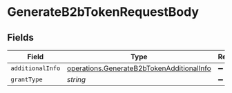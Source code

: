 # GenerateB2bTokenRequestBody


## Fields

| Field                                                                                                         | Type                                                                                                          | Required                                                                                                      | Description                                                                                                   | Example                                                                                                       |
| ------------------------------------------------------------------------------------------------------------- | ------------------------------------------------------------------------------------------------------------- | ------------------------------------------------------------------------------------------------------------- | ------------------------------------------------------------------------------------------------------------- | ------------------------------------------------------------------------------------------------------------- |
| `additionalInfo`                                                                                              | [operations.GenerateB2bTokenAdditionalInfo](../../../sdk/models/operations/generateb2btokenadditionalinfo.md) | :heavy_minus_sign:                                                                                            | N/A                                                                                                           |                                                                                                               |
| `grantType`                                                                                                   | *string*                                                                                                      | :heavy_minus_sign:                                                                                            | N/A                                                                                                           | client_credentials                                                                                            |
